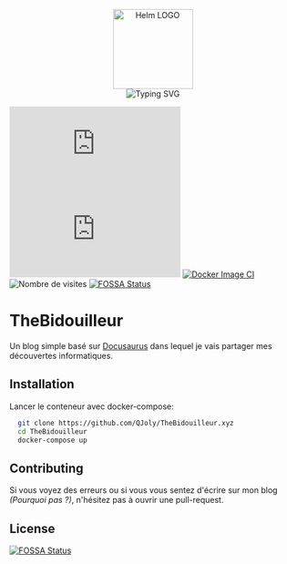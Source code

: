 <p align="center">
    <img src="https://avatars.githubusercontent.com/u/82603435?v=4" width="140px" alt="Helm LOGO"/>
    <br>
    <img src="https://readme-typing-svg.herokuapp.com?font=Fira+Code&pause=1000&center=true&vCenter=true&width=435&lines=TheBidouilleur.xyz;Ma+vie+et+mes+bidouilles;(H%C3%A9berg%C3%A9+dans+un+k3s);Presque+aucune+faute(faux)" alt="Typing SVG" />
</p>

![](https://img.shields.io/docker/pulls/qjoly/thebidouilleur.xyz?style=flat-square)
![](https://img.shields.io/docker/stars/qjoly/thebidouilleur.xyz?style=flat-square)
[![Docker Image CI](https://github.com/QJoly/TheBidouilleur.xyz/actions/workflows/dagger.yml/badge.svg?branch=main)](https://github.com/QJoly/TheBidouilleur.xyz/actions/workflows/dagger.yml)
![Nombre de visites](https://visitor-badge.deta.dev/badge?page_id=qjoly.thebidouilleur)
[![FOSSA Status](https://app.fossa.com/api/projects/git%2Bgithub.com%2FQJoly%2FTheBidouilleur.xyz.svg?type=shield)](https://app.fossa.com/projects/git%2Bgithub.com%2FQJoly%2FTheBidouilleur.xyz?ref=badge_shield)

# TheBidouilleur

Un blog simple basé sur [Docusaurus](https://docusaurus.io/) dans lequel je vais partager mes découvertes informatiques.


## Installation

 Lancer le conteneur avec docker-compose:

```bash
  git clone https://github.com/QJoly/TheBidouilleur.xyz
  cd TheBidouilleur
  docker-compose up 
```
    
## Contributing

Si vous voyez des erreurs ou si vous vous sentez d'écrire sur mon blog *(Pourquoi pas ?)*, n'hésitez pas à ouvrir une pull-request. 


## License
[![FOSSA Status](https://app.fossa.com/api/projects/git%2Bgithub.com%2FQJoly%2FTheBidouilleur.xyz.svg?type=large)](https://app.fossa.com/projects/git%2Bgithub.com%2FQJoly%2FTheBidouilleur.xyz?ref=badge_large)
